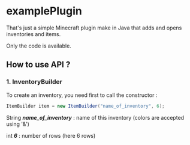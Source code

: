 # examplePlugin
That's just a simple Minecraft plugin make in Java that adds and opens inventories and items.

Only the code is available.

## How to use API ?

### 1. InventoryBuilder

To create an inventory, you need first to call the constructor :

```java
ItemBuilder item = new ItemBuilder("name_of_inventory", 6);
```
String ***name_of_inventory*** : name of this inventory (colors are accepted using '&')

int ***6*** : number of rows (here 6 rows)

